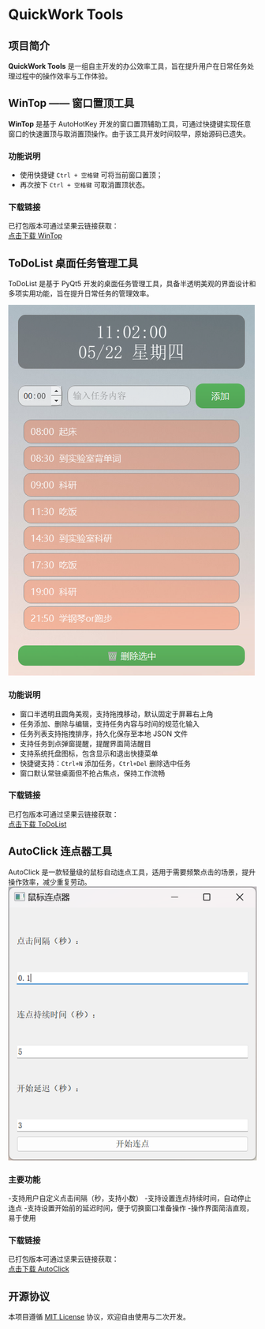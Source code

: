 # QuickWork Tools

## 项目简介

**QuickWork Tools** 是一组自主开发的办公效率工具，旨在提升用户在日常任务处理过程中的操作效率与工作体验。

## WinTop —— 窗口置顶工具

**WinTop** 是基于 AutoHotKey 开发的窗口置顶辅助工具，可通过快捷键实现任意窗口的快速置顶与取消置顶操作。由于该工具开发时间较早，原始源码已遗失。

### 功能说明

- 使用快捷键 `Ctrl + 空格键` 可将当前窗口置顶；
- 再次按下 `Ctrl + 空格键` 可取消置顶状态。

### 下载链接

已打包版本可通过坚果云链接获取：  
[点击下载 WinTop](https://www.jianguoyun.com/p/DUgFaWMQ0Pi5DRjQ3PgFIAA)

## ToDoList 桌面任务管理工具


ToDoList 是基于 PyQt5 开发的桌面任务管理工具，具备半透明美观的界面设计和多项实用功能，旨在提升日常任务的管理效率。

![ToDoList](./pic/ToDoList.png)


### 功能说明

- 窗口半透明且圆角美观，支持拖拽移动，默认固定于屏幕右上角  
- 任务添加、删除与编辑，支持任务内容与时间的规范化输入  
- 任务列表支持拖拽排序，持久化保存至本地 JSON 文件  
- 支持任务到点弹窗提醒，提醒界面简洁醒目  
- 支持系统托盘图标，包含显示和退出快捷菜单  
- 快捷键支持：`Ctrl+N` 添加任务，`Ctrl+Del` 删除选中任务  
- 窗口默认常驻桌面但不抢占焦点，保持工作流畅

### 下载链接

已打包版本可通过坚果云链接获取：  
[点击下载 ToDoList](https://www.jianguoyun.com/p/DZDUkwsQ0Pi5DRjh3PgFIAA)

## AutoClick 连点器工具

AutoClick 是一款轻量级的鼠标自动连点工具，适用于需要频繁点击的场景，提升操作效率，减少重复劳动。
![AotoClick](./pic/AotoClick.png)
### 主要功能

-支持用户自定义点击间隔（秒，支持小数）
-支持设置连点持续时间，自动停止连点
-支持设置开始前的延迟时间，便于切换窗口准备操作
-操作界面简洁直观，易于使用

### 下载链接

已打包版本可通过坚果云链接获取：  
[点击下载 AutoClick](https://www.jianguoyun.com/p/DYBSN80Q0Pi5DRiY3PgFIAA)



## 开源协议

本项目遵循 [MIT License](https://opensource.org/licenses/MIT) 协议，欢迎自由使用与二次开发。

